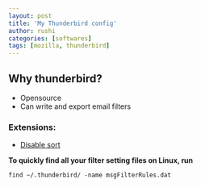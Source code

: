 ```yaml
---
layout: post
title: 'My Thunderbird config'
author: rushi
categories: [softwares]
tags: [mozilla, thunderbird]
---
```


## Why thunderbird?
- Opensource
- Can write and export email filters


### Extensions:
- [Disable sort](https://addons.thunderbird.net/en-US/thunderbird/addon/no-message-pane-sort-by-mouse/)



**To quickly find all your filter setting files on Linux, run**

```
find ~/.thunderbird/ -name msgFilterRules.dat
```
